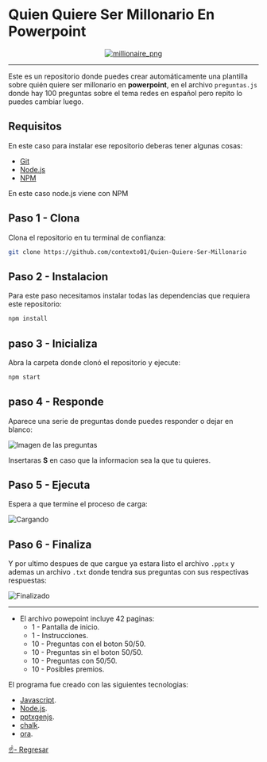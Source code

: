 # Quien Quiere Ser Millonario En Powerpoint

<div align="center">
    <a href="#">
        <img src="https://i.ibb.co/WpLYn0N/inicio.png" alt="millionaire_png">
    </a>
</div>

---

Este es un repositorio donde puedes crear automáticamente una plantilla sobre quién quiere ser millonario en **powerpoint**, en el archivo `preguntas.js` donde hay 100 preguntas sobre el tema redes en español pero repito lo puedes cambiar luego.

## Requisitos

En este caso para instalar ese repositorio deberas tener algunas cosas:

- [Git](https://git-scm.com/downloads)
- [Node.js](https://nodejs.org/es)
- [NPM](https://nodejs.org/es)

En este caso node.js viene con NPM

## Paso 1 - Clona

Clona el repositorio en tu terminal de confianza:

```sh
git clone https://github.com/contexto01/Quien-Quiere-Ser-Millonario
```

## Paso 2 - Instalacion
Para este paso necesitamos instalar todas las dependencias que requiera este repositorio:

```sh
npm install
```

## paso 3 - Inicializa

Abra la carpeta donde clonó el repositorio y ejecute:

```sh
npm start
```

## paso 4 - Responde

Aparece una serie de preguntas donde puedes responder o dejar en blanco:

![Imagen de las preguntas](https://i.ibb.co/1GDnW6n/imagen-2023-10-12-192319479.png)

Insertaras **S** en caso que la informacion sea la que tu quieres.

## Paso 5 - Ejecuta

Espera a que termine el proceso de carga:

![Cargando](https://i.ibb.co/RzCcKcf/imagen-2023-10-12-192833639.png)

## Paso 6 - Finaliza

Y por ultimo despues de que cargue ya estara listo el archivo `.pptx` y ademas un archivo `.txt` donde tendra sus preguntas con sus respectivas respuestas:

![Finalizado](https://i.ibb.co/v1hZFSg/imagen-2023-10-12-193109750.png)

---
* El archivo powepoint incluye 42 paginas:
  - 1 - Pantalla de inicio.
  - 1 - Instrucciones.
  - 10 - Preguntas con el boton 50/50.
  - 10 - Preguntas sin el boton 50/50.
  - 10 - Preguntas con 50/50.
  - 10 - Posibles premios.

El programa fue creado con las siguientes tecnologias:

- [Javascript](https://developer.mozilla.org/es/docs/Web/JavaScript).
- [Node.js](https://nodejs.org/es).
- [pptxgenjs](https://gitbrent.github.io/PptxGenJS/).
- [chalk](https://www.npmjs.com/package/chalk).
- [ora](https://www.npmjs.com/package/ora).

[☝- Regresar](#quien-quiere-ser-millonario-en-powerpoint)